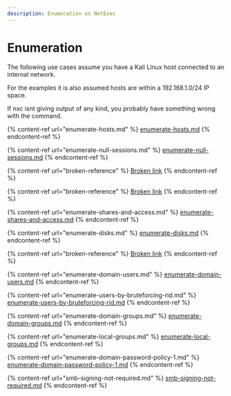 ```yaml
---
description: Enumeration on NetExec
---
```


# Enumeration

The following use cases assume you have a Kali Linux host connected to an internal network.

For the examples it is also assumed hosts are within a 192.168.1.0/24 IP space.

If nxc isnt giving output of any kind, you probably have something wrong with the command.

{% content-ref url="enumerate-hosts.md" %}
[enumerate-hosts.md](enumerate-hosts.md)
{% endcontent-ref %}

{% content-ref url="enumerate-null-sessions.md" %}
[enumerate-null-sessions.md](enumerate-null-sessions.md)
{% endcontent-ref %}

{% content-ref url="broken-reference" %}
[Broken link](broken-reference)
{% endcontent-ref %}

{% content-ref url="broken-reference" %}
[Broken link](broken-reference)
{% endcontent-ref %}

{% content-ref url="enumerate-shares-and-access.md" %}
[enumerate-shares-and-access.md](enumerate-shares-and-access.md)
{% endcontent-ref %}

{% content-ref url="enumerate-disks.md" %}
[enumerate-disks.md](enumerate-disks.md)
{% endcontent-ref %}

{% content-ref url="broken-reference" %}
[Broken link](broken-reference)
{% endcontent-ref %}

{% content-ref url="enumerate-domain-users.md" %}
[enumerate-domain-users.md](enumerate-domain-users.md)
{% endcontent-ref %}

{% content-ref url="enumerate-users-by-bruteforcing-rid.md" %}
[enumerate-users-by-bruteforcing-rid.md](enumerate-users-by-bruteforcing-rid.md)
{% endcontent-ref %}

{% content-ref url="enumerate-domain-groups.md" %}
[enumerate-domain-groups.md](enumerate-domain-groups.md)
{% endcontent-ref %}

{% content-ref url="enumerate-local-groups.md" %}
[enumerate-local-groups.md](enumerate-local-groups.md)
{% endcontent-ref %}

{% content-ref url="enumerate-domain-password-policy-1.md" %}
[enumerate-domain-password-policy-1.md](enumerate-domain-password-policy-1.md)
{% endcontent-ref %}

{% content-ref url="smb-signing-not-required.md" %}
[smb-signing-not-required.md](smb-signing-not-required.md)
{% endcontent-ref %}

